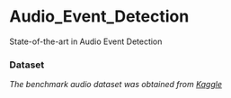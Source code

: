 # Audio_Event_Detection
State-of-the-art in Audio Event Detection


### Dataset

*The benchmark audio dataset was obtained from [Kaggle](https://www.kaggle.com/c/freesound-audio-tagging/data)*
